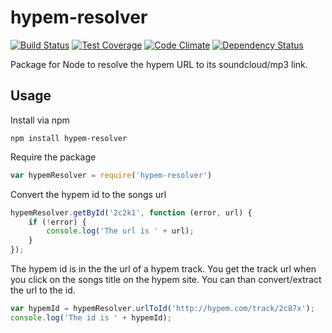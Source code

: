 # hypem-resolver

[![Build Status](https://travis-ci.org/feedm3/hypem-resolver.svg)](https://travis-ci.org/feedm3/hypem-resolver)
[![Test Coverage](https://codeclimate.com/github/feedm3/hypem-resolver/badges/coverage.svg)](https://codeclimate.com/github/feedm3/hypem-resolver/coverage)
[![Code Climate](https://codeclimate.com/github/feedm3/hypem-resolver/badges/gpa.svg)](https://codeclimate.com/github/feedm3/hypem-resolver)
[![Dependency Status](https://david-dm.org/feedm3/hypem-resolver.svg)](https://david-dm.org/feedm3/hypem-resolver)

Package for Node to resolve the hypem URL to its soundcloud/mp3 link.

## Usage
Install via npm

`npm install hypem-resolver`


Require the package

```js
var hypemResolver = require('hypem-resolver')
```


Convert the hypem id to the songs url

```js
hypemResolver.getById('2c2k1', function (error, url) {
    if (!error) {
        console.log('The url is ' + url);
    }
});
```

The hypem id is in the the url of a hypem track. 
You get the track url when you click on the songs title on the hypem site.
You can than convert/extract the url to the id.

```js
var hypemId = hypemResolver.urlToId('http://hypem.com/track/2c87x');
console.log('The id is ' + hypemId);
```
